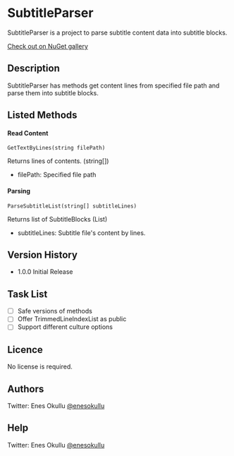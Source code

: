 # SubtitleParser

SubtitleParser is a project to parse subtitle content data into subtitle blocks.

[Check out on NuGet gallery](https://www.nuget.org/packages/SubtitleParser/)

## Description

SubtitleParser has methods get content lines from specified file path and parse them into subtitle blocks.

## Listed Methods

#### Read Content
```
GetTextByLines(string filePath)
```

Returns lines of contents. (string[])

* filePath: Specified file path

#### Parsing
```
ParseSubtitleList(string[] subtitleLines)
```

Returns list of SubtitleBlocks (List<SubtitleBlock>)

* subtitleLines: Subtitle file's content by lines.

## Version History

* 1.0.0 Initial Release

## Task List
- [ ] Safe versions of methods
- [ ] Offer TrimmedLineIndexList as public
- [ ] Support different culture options

## Licence
No license is required.

## Authors
Twitter: Enes Okullu [@enesokullu](https://twitter.com/EnesOkullu)

## Help
Twitter: Enes Okullu [@enesokullu](https://twitter.com/EnesOkullu)
